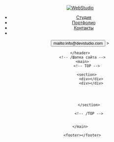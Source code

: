 <!DOCTYPE html>
<html lang="ru">
<head>
    <meta charset="UTF-8">
    <meta name="viewport" content="width=device-width, initial-scale=1.0">
    <title>WebStudio</title>
</head>
<body>
    <!-- Шапка сайта -->
    <header>
<nav>
    <a href="#">
    <img src="./img/WebStudio.svg" alt="WebStudio">
</a>
    <ul>
        <li>
            <a href="#">Студия</a>
        </li>
        <li>
            <a href="#">Портфолио</a>
        </li>
        <li>
            <a href="#">Контакты</a>
        </li>
        <li>
            <a href="#"></a>
        </li>
    </ul>
</nav>
<button>mailto:info@devstudio.com</button> 
<address<a href="tel:+38 096 111 11 11"></a>></address>

    </header>
      <!-- /Шапка сайта -->
      <main>
          <!-- TOP -->
          
          <section>
              <div></div>
              <div></div>
              
              
              
              
            </section>
            
            <!-- /TOP -->


    </main>
      
      <footer></footer>
</body>
</html>
